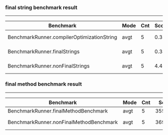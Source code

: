 

### final string benchmark result

---

| Benchmark                                      | Mode  | Cnt| Score | Error    | Units |
|------------------------------------------------|-------|----|-------|----------|-------|
| BenchmarkRunner.compilerOptimizationString| avgt  |5| 0.339 | ± 0.006  | ns/op |
| BenchmarkRunner.finalStrings| avgt  |5| 0.340 | ± 0.004  | ns/op |
| BenchmarkRunner.nonFinalStrings| avgt |5| 4.404 | ± 0.188  | ns/op |


### final method benchmark result

---

| Benchmark                               |Mode|Cnt| Score    | Error           | Units |
|-----------------------------------------|--|--|----------|-----------------|-------|
| BenchmarkRunner.finalMethodBenchmark    |avgt|5| 355.031  | ±6.035  | ns/op |
| BenchmarkRunner.nonFinalMethodBenchmark |avgt|5| 369.924  | ± 18.398  | ns/op |

